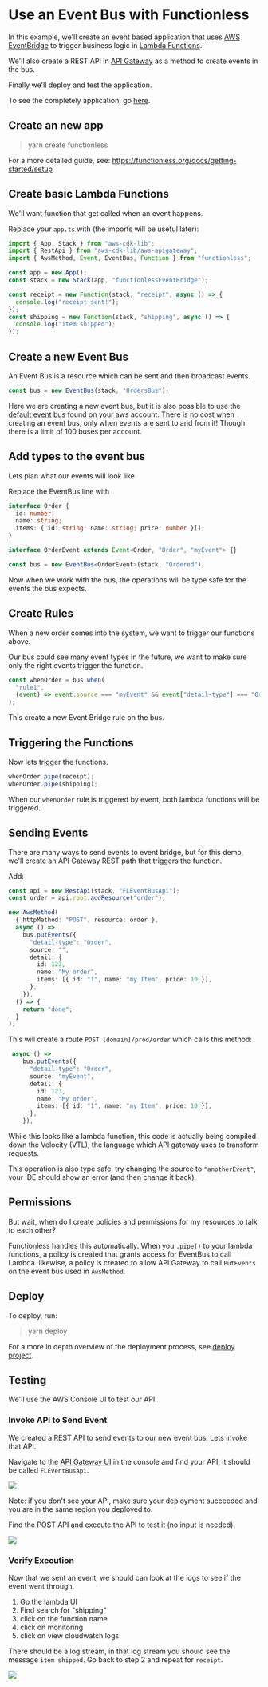 # Use an Event Bus with Functionless

In this example, we'll create an event based application that uses [AWS EventBridge](https://aws.amazon.com/eventbridge/) to trigger business logic in [Lambda Functions](https://docs.aws.amazon.com/lambda/latest/dg/welcome.html).

We'll also create a REST API in [API Gateway](https://aws.amazon.com/api-gateway/) as a method to create events in the bus.

Finally we'll deploy and test the application.

To see the completely application, go [here](https://github.com/functionless/functionless-samples/packages/eventBridge).

## Create an new app

> yarn create functionless

For a more detailed guide, see: https://functionless.org/docs/getting-started/setup

## Create basic Lambda Functions

We'll want function that get called when an event happens.

Replace your `app.ts` with (the imports will be useful later):

```ts
import { App, Stack } from "aws-cdk-lib";
import { RestApi } from "aws-cdk-lib/aws-apigateway";
import { AwsMethod, Event, EventBus, Function } from "functionless";

const app = new App();
const stack = new Stack(app, "functionlessEventBridge");

const receipt = new Function(stack, "receipt", async () => {
  console.log("receipt sent!");
});
const shipping = new Function(stack, "shipping", async () => {
  console.log("item shipped");
});
```

## Create a new Event Bus

An Event Bus is a resource which can be sent and then broadcast events.

```ts
const bus = new EventBus(stack, "OrdersBus");
```

Here we are creating a new event bus, but it is also possible to use the [default event bus](https://functionless.org/docs/concepts/event-bridge/event-bus#default-bus) found on your aws account.
There is no cost when creating an event bus, only when events are sent to and from it! Though there is a limit of 100 buses per account.

## Add types to the event bus

Lets plan what our events will look like

Replace the EventBus line with

```ts
interface Order {
  id: number;
  name: string;
  items: { id: string; name: string; price: number }[];
}

interface OrderEvent extends Event<Order, "Order", "myEvent"> {}

const bus = new EventBus<OrderEvent>(stack, "Ordered");
```

Now when we work with the bus, the operations will be type safe for the events the bus expects.

## Create Rules

When a new order comes into the system, we want to trigger our functions above.

Our bus could see many event types in the future, we want to make sure only the right events trigger the function.

```ts
const whenOrder = bus.when(
  "rule1",
  (event) => event.source === "myEvent" && event["detail-type"] === "Order"
);
```

This create a new Event Bridge rule on the bus.

## Triggering the Functions

Now lets trigger the functions.

```ts
whenOrder.pipe(receipt);
whenOrder.pipe(shipping);
```

When our `whenOrder` rule is triggered by event, both lambda functions will be triggered.

## Sending Events

There are many ways to send events to event bridge, but for this demo, we'll create an API Gateway REST path that triggers the function.

Add:

```ts
const api = new RestApi(stack, "FLEventBusApi");
const order = api.root.addResource("order");

new AwsMethod(
  { httpMethod: "POST", resource: order },
  async () =>
    bus.putEvents({
      "detail-type": "Order",
      source: "",
      detail: {
        id: 123,
        name: "My order",
        items: [{ id: "1", name: "my Item", price: 10 }],
      },
    }),
  () => {
    return "done";
  }
);
```

This will create a route `POST [domain]/prod/order` which calls this method:

```ts
 async () =>
    bus.putEvents({
      "detail-type": "Order",
      source: "myEvent",
      detail: {
        id: 123,
        name: "My order",
        items: [{ id: "1", name: "my Item", price: 10 }],
      },
    }),
```

While this looks like a lambda function, this code is actually being compiled down the Velocity (VTL), the language which API gateway uses to transform requests.

This operation is also type safe, try changing the source to `"anotherEvent"`, your IDE should show an error (and then change it back).

## Permissions

But wait, when do I create policies and permissions for my resources to talk to each other?

Functionless handles this automatically. When you `.pipe()` to your lambda functions, a policy is created that grants access for EventBus to call Lambda. likewise, a policy is created to allow API Gateway to call `PutEvents` on the event bus used in `AwsMethod`.

## Deploy

To deploy, run:

> yarn deploy

For a more in depth overview of the deployment process, see [deploy project](https://functionless.org/docs/getting-started/deploy-project).

## Testing

We'll use the AWS Console UI to test our API.

### Invoke API to Send Event

We created a REST API to send events to our new event bus. Lets invoke that API.

Navigate to the [API Gateway UI](console.aws.amazon.com/apigateway) in the console and find your API, it should be called `FLEventBusApi`.

![](./img/api_g_api.png)

Note: if you don't see your API, make sure your deployment succeeded and you are in the same region you deployed to.

Find the POST API and execute the API to test it (no input is needed).

![](./img/api_g_invoke.png)

### Verify Execution

Now that we sent an event, we should can look at the logs to see if the event went through.

1. Go the lambda UI
2. Find search for "shipping"
3. click on the function name
4. click on monitoring
5. click on view cloudwatch logs

There should be a log stream, in that log stream you should see the message `item shipped`. Go back to step 2 and repeat for `receipt`.

![](./img/lambda_log.png)
